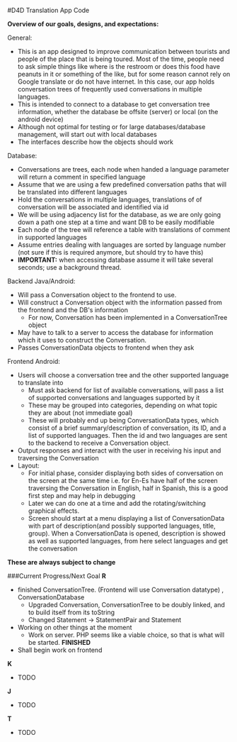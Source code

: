 #D4D Translation App Code

**Overview of our goals, designs, and expectations:**

General:
* This is an app designed to improve communication between tourists and people of the place that is being toured. Most of the time, people need to ask simple things like where is the restroom or does this food have peanuts in it or something of the like, but for some reason cannot rely on Google translate or do not have internet. In this case, our app holds conversation trees of frequently used conversations in multiple languages. 
* This is intended to connect to a database to get conversation tree information, whether the database be offsite (server) or local (on the android device)
* Although not optimal for testing or for large databases/database management, will start out with local databases
* The interfaces describe how the objects should work

Database: 
* Conversations are trees, each node when handed a language parameter will return a comment in specified language
* Assume that we are using a few predefined conversation paths that will be translated into different languages
* Hold the conversations in multiple languages, translations of of conversation will be associated and identified via id
* We will be using adjacency list for the database, as we are only going down a path one step at a time and want DB to be easily modifiable
* Each node of the tree will reference a table with translations of comment in supported languages
* Assume entries dealing with languages are sorted by language number (not sure if this is required anymore, but should try to have this)
* **IMPORTANT:** when accessing database assume it will take several seconds; use a background thread. 

Backend Java/Android:
* Will pass a Conversation object to the frontend to use. 
* Will construct a Conversation object with the information passed from the frontend and the DB's information
	* For now, Conversation has been implemented in a ConversationTree object
* May have to talk to a server to access the database for information which it uses to construct the Conversation. 
* Passes ConversationData objects to frontend when they ask

Frontend Android: 
* Users will choose a conversation tree and the other supported language to translate into
	* Must ask backend for list of available conversations, will pass a list of supported conversations and languages supported by it
	* These may be grouped into categories, depending on what topic they are about (not immediate goal)
	* These will probably end up being ConversationData types, which consist of a brief summary/description of conversation, its ID, and a list of supported languages. Then the id and two languages are sent to the backend to receive a Conversation object.
* Output responses and interact with the user in receiving his input and traversing the Conversation
* Layout:
	* For initial phase, consider displaying both sides of conversation on the screen at the same time i.e. for En-Es have half of the screen traversing the Conversation in English, half in Spanish, this is a good first step and may help in debugging
	* Later we can do one at a time and add the rotating/switching graphical effects. 
	* Screen should start at a menu displaying a list of ConversationData with part of description(and possibly supported languages, title, group). When a ConversationData is opened, description is showed as well as supported languages, from here select languages and get the conversation

**These are always subject to change**

###Current Progress/Next Goal
**R**
* finished ConversationTree. (Frontend will use Conversation datatype) , ConversationDatabase
	* Upgraded Conversation, ConversationTree to be doubly linked, and to build itself from its toString
	* Changed Statement -> StatementPair and Statement
* Working on other things at the moment
	* Work on server. PHP seems like a viable choice, so that is what will be started. **FINISHED**
* Shall begin work on frontend

**K**
* TODO

**J**
* TODO

**T**
* TODO
